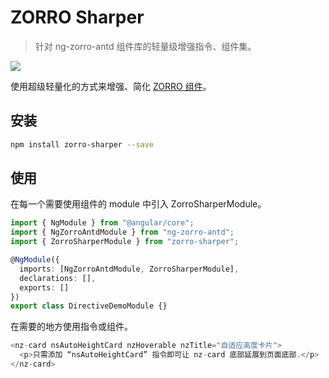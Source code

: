 # ZORRO Sharper

> 针对 ng-zorro-antd 组件库的轻量级增强指令、组件集。

[![](https://img.shields.io/npm/v/zorro-sharper)](https://www.npmjs.com/package/zorro-sharper)

使用超级轻量化的方式来增强、简化 [ZORRO 组件](https://github.com/NG-ZORRO/ng-zorro-antd)。

## 安装

```sh
npm install zorro-sharper --save
```

## 使用

在每一个需要使用组件的 module 中引入 ZorroSharperModule。

```ts
import { NgModule } from "@angular/core";
import { NgZorroAntdModule } from "ng-zorro-antd";
import { ZorroSharperModule } from "zorro-sharper";

@NgModule({
  imports: [NgZorroAntdModule, ZorroSharperModule],
  declarations: [],
  exports: []
})
export class DirectiveDemoModule {}
```

在需要的地方使用指令或组件。

```ts
<nz-card nsAutoHeightCard nzHoverable nzTitle="自适应高度卡片">
  <p>只需添加 “nsAutoHeightCard” 指令即可让 nz-card 底部延展到页面底部.</p>
</nz-card>
```
